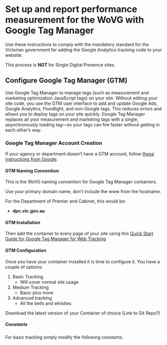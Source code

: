 # Set up and report performance measurement for the WoVG with Google Tag Manager
Use these instructions to comply with the mandatory standard for the Victorian government for adding the Google Analytics tracking code to your website.

This process is **NOT** for Single Digital Presence sites.

## Configure Google Tag Manager (GTM)
Use Google Tag Manager to manage tags (such as measurement and marketing optimization JavaScript tags) on your site. Without editing your site code, you use the GTM user interface to add and update Google Ads, Google Analytics, Floodlight, and non-Google tags. This reduces errors and allows you to deploy tags on your site quickly.
Google Tag Manager replaces all your measurement and marketing tags with a single, asynchronously loading tag—so your tags can fire faster without getting in each other’s way.

### Google Tag Manager Account Creation
If your agency or department doesn’t have a GTM account, follow [these instructions from Google](https://support.google.com/tagmanager/answer/6103696?hl=en).

#### GTM Naming Convention
This is the WoVG naming convention for Google Tag Manager containers.

Use your primary domain name, don’t include the www from the hostname.

For the Department of Premier and Cabinet, this would be:
* **dpc.vic.gov.au**

#### GTM Installation
Then add the container to every page of your site using this [Quick Start Guide for Google Tag Manager for Web Tracking](https://developers.google.com/tag-manager/quickstart)

#### GTM Configuration
Once you have your container installed it is time to configure it. You have a couple of options:
1. Basic Tracking
   * Will cover normal site usage
2. Medium Tracking
   * Basic plus more
3. Advanced tracking
   * All the bells and whistles

Download the latest version of your Container of choice (Link to Git Repo?)

##### Constants
For basic tracking simply modify the following constants.
